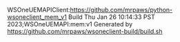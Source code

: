   WSOneUEMAPIClient:https://github.com/mrpaws/python-wsoneclient_mem_v1
  Build Thu Jan 26 10:14:33 PST 2023;WSOneUEMAPI:mem:v1
  Generated by https://github.com/mrpaws/wsoneclient-build/build.sh
